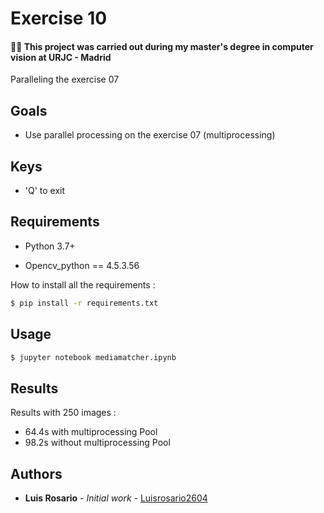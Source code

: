 # Exercise 10

#### 👨‍🎓 This project was carried out during my master's degree in computer vision at URJC - Madrid

Paralleling the exercise 07

## Goals

- Use parallel processing on the exercise 07 (multiprocessing)

## Keys

- 'Q' to exit

## Requirements

* Python 3.7+

* Opencv_python == 4.5.3.56

How to install all the requirements :
```bash
$ pip install -r requirements.txt
```

## Usage

```bash
$ jupyter notebook mediamatcher.ipynb
```

## Results

Results with 250 images :     
- 64.4s with multiprocessing Pool
- 98.2s without multiprocessing Pool

## Authors

* **Luis Rosario** - *Initial work* - [Luisrosario2604](https://github.com/Luisrosario2604)